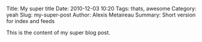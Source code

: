 Title: My super title
Date: 2010-12-03 10:20
Tags: thats, awesome
Category: yeah
Slug: my-super-post
Author: Alexis Metaireau
Summary: Short version for index and feeds

This is the content of my super blog post.